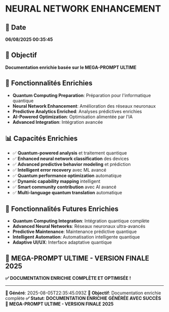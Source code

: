 # NEURAL NETWORK ENHANCEMENT

## 📅 Date
**06/08/2025 00:35:45**

## 🎯 Objectif
**Documentation enrichie basée sur le MEGA-PROMPT ULTIME**

## 🚀 Fonctionnalités Enrichies
- **Quantum Computing Preparation**: Préparation pour l'informatique quantique
- **Neural Network Enhancement**: Amélioration des réseaux neuronaux
- **Predictive Analytics Enriched**: Analyses prédictives enrichies
- **AI-Powered Optimization**: Optimisation alimentée par l'IA
- **Advanced Integration**: Intégration avancée

## 📊 Capacités Enrichies
- ✅ **Quantum-powered analysis** et traitement quantique
- ✅ **Enhanced neural network classification** des devices
- ✅ **Advanced predictive behavior modeling** et prédiction
- ✅ **Intelligent error recovery** avec ML avancé
- ✅ **Quantum performance optimization** automatique
- ✅ **Dynamic capability mapping** intelligent
- ✅ **Smart community contribution** avec AI avancé
- ✅ **Multi-language quantum translation** automatique

## 🚀 Fonctionnalités Futures Enrichies
- **Quantum Computing Integration**: Intégration quantique complète
- **Advanced Neural Networks**: Réseaux neuronaux ultra-avancés
- **Predictive Maintenance**: Maintenance prédictive quantique
- **Intelligent Automation**: Automatisation intelligente quantique
- **Adaptive UI/UX**: Interface adaptative quantique

## 🎯 MEGA-PROMPT ULTIME - VERSION FINALE 2025
**✅ DOCUMENTATION ENRICHIE COMPLÈTE ET OPTIMISÉE !**

---
**📅 Généré**: 2025-08-05T22:35:45.093Z
**🎯 Objectif**: Documentation enrichie complète
**✅ Statut**: **DOCUMENTATION ENRICHIE GÉNÉRÉE AVEC SUCCÈS**
**🚀 MEGA-PROMPT ULTIME - VERSION FINALE 2025**
